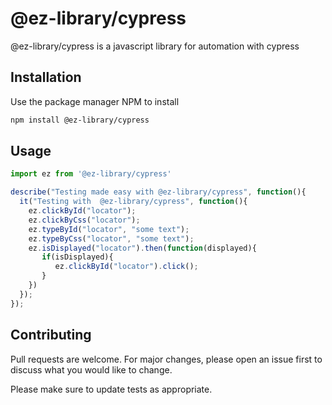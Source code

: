 # @ez-library/cypress

@ez-library/cypress is a javascript library for automation with cypress

## Installation

Use the package manager NPM to install

```bash
npm install @ez-library/cypress
```

## Usage

```javascript
import ez from '@ez-library/cypress'

describe("Testing made easy with @ez-library/cypress", function(){
  it("Testing with  @ez-library/cypress", function(){
    ez.clickById("locator");
    ez.clickByCss("locator");
    ez.typeById("locator", "some text");
    ez.typeByCss("locator", "some text");
    ez.isDisplayed("locator").then(function(displayed){
       if(isDisplayed){
          ez.clickById("locator").click();
       }
    })
  });
});
```

## Contributing

Pull requests are welcome. For major changes, please open an issue first to discuss what you would like to change.

Please make sure to update tests as appropriate.
